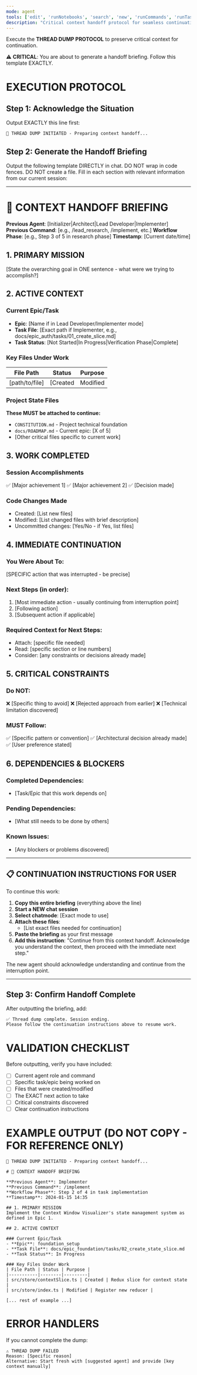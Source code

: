 ```yaml
---
mode: agent
tools: ['edit', 'runNotebooks', 'search', 'new', 'runCommands', 'runTasks', 'usages', 'vscodeAPI', 'problems', 'changes', 'testFailure', 'openSimpleBrowser', 'fetch', 'githubRepo', 'extensions', 'todos']
description: "Critical context handoff protocol for seamless continuation in new agent instance"
---
```

Execute the **THREAD DUMP PROTOCOL** to preserve critical context for continuation.

⚠️ **CRITICAL**: You are about to generate a handoff briefing. Follow this template EXACTLY.

# EXECUTION PROTOCOL

## Step 1: Acknowledge the Situation
Output EXACTLY this line first:
```
🚨 THREAD DUMP INITIATED - Preparing context handoff...
```

## Step 2: Generate the Handoff Briefing

Output the following template DIRECTLY in chat. DO NOT wrap in code fences. DO NOT create a file.
Fill in each section with relevant information from our current session:

---

# 🔄 CONTEXT HANDOFF BRIEFING

**Previous Agent**: [Initializer|Architect|Lead Developer|Implementer]
**Previous Command**: [e.g., /lead_research, /implement, etc.]
**Workflow Phase**: [e.g., Step 3 of 5 in research phase]
**Timestamp**: [Current date/time]

## 1. PRIMARY MISSION
[State the overarching goal in ONE sentence - what were we trying to accomplish?]

## 2. ACTIVE CONTEXT

### Current Epic/Task
- **Epic**: [Name if in Lead Developer/Implementer mode]
- **Task File**: [Exact path if Implementer, e.g., docs/epic_auth/tasks/01_create_slice.md]
- **Task Status**: [Not Started|In Progress|Verification Phase|Complete]

### Key Files Under Work
| File Path | Status | Purpose |
|-----------|--------|---------|
| [path/to/file] | [Created|Modified|Reading] | [Why this file matters] |

### Project State Files
**These MUST be attached to continue:**
- `CONSTITUTION.md` - Project technical foundation
- `docs/ROADMAP.md` - Current epic: [X of 5]
- [Other critical files specific to current work]

## 3. WORK COMPLETED

### Session Accomplishments
✅ [Major achievement 1]
✅ [Major achievement 2]
✅ [Decision made]

### Code Changes Made
- Created: [List new files]
- Modified: [List changed files with brief description]
- Uncommitted changes: [Yes/No - if Yes, list files]

## 4. IMMEDIATE CONTINUATION

### You Were About To:
[SPECIFIC action that was interrupted - be precise]

### Next Steps (in order):
1. [Most immediate action - usually continuing from interruption point]
2. [Following action]
3. [Subsequent action if applicable]

### Required Context for Next Steps:
- Attach: [specific file needed]
- Read: [specific section or line numbers]
- Consider: [any constraints or decisions already made]

## 5. CRITICAL CONSTRAINTS

### Do NOT:
❌ [Specific thing to avoid]
❌ [Rejected approach from earlier]
❌ [Technical limitation discovered]

### MUST Follow:
✅ [Specific pattern or convention]
✅ [Architectural decision already made]
✅ [User preference stated]

## 6. DEPENDENCIES & BLOCKERS

### Completed Dependencies:
- [Task/Epic that this work depends on]

### Pending Dependencies:
- [What still needs to be done by others]

### Known Issues:
- [Any blockers or problems discovered]

---

## 📋 CONTINUATION INSTRUCTIONS FOR USER

To continue this work:

1. **Copy this entire briefing** (everything above the line)
2. **Start a NEW chat session**
3. **Select chatmode**: [Exact mode to use]
4. **Attach these files**:
   - [List exact files needed for continuation]
5. **Paste the briefing** as your first message
6. **Add this instruction**: "Continue from this context handoff. Acknowledge you understand the context, then proceed with the immediate next step."

The new agent should acknowledge understanding and continue from the interruption point.

---

## Step 3: Confirm Handoff Complete

After outputting the briefing, add:

```
✅ Thread dump complete. Session ending.
Please follow the continuation instructions above to resume work.
```

# VALIDATION CHECKLIST

Before outputting, verify you have included:
- [ ] Current agent role and command
- [ ] Specific task/epic being worked on
- [ ] Files that were created/modified
- [ ] The EXACT next action to take
- [ ] Critical constraints discovered
- [ ] Clear continuation instructions

# EXAMPLE OUTPUT (DO NOT COPY - FOR REFERENCE ONLY)

```
🚨 THREAD DUMP INITIATED - Preparing context handoff...

# 🔄 CONTEXT HANDOFF BRIEFING

**Previous Agent**: Implementer
**Previous Command**: /implement
**Workflow Phase**: Step 2 of 4 in task implementation
**Timestamp**: 2024-01-15 14:35

## 1. PRIMARY MISSION
Implement the Context Window Visualizer's state management system as defined in Epic 1.

## 2. ACTIVE CONTEXT

### Current Epic/Task
- **Epic**: foundation_setup
- **Task File**: docs/epic_foundation/tasks/02_create_state_slice.md
- **Task Status**: In Progress

### Key Files Under Work
| File Path | Status | Purpose |
|-----------|--------|---------|
| src/store/contextSlice.ts | Created | Redux slice for context state |
| src/store/index.ts | Modified | Register new reducer |

[... rest of example ...]
```

# ERROR HANDLERS

If you cannot complete the dump:
```
⚠️ THREAD DUMP FAILED
Reason: [Specific reason]
Alternative: Start fresh with [suggested agent] and provide [key context manually]
```